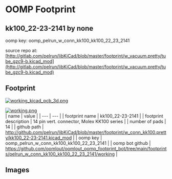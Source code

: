 # OOMP Footprint  
## kk100_22-23-2141  by none  
  
oomp key: oomp_pelrun_w_conn_kk100_kk100_22_23_2141  
  
source repo at: [http://gitlab.com/pelrun/libKiCad/blob/master/footprint/w_vacuum.pretty/tube_gzc9-b.kicad_mod](http://gitlab.com/pelrun/libKiCad/blob/master/footprint/w_vacuum.pretty/tube_gzc9-b.kicad_mod)  
## Footprint  
  
[![working_kicad_pcb_3d.png](working_kicad_pcb_3d_600.png)](working_kicad_pcb_3d.png)  
  
[![working.png](working_600.png)](working.png)  
| name | value | 
| --- | --- | 
| footprint name | kk100_22-23-2141 | 
| footprint description | 14 pin vert. connector, Molex KK100 series | 
| number of pads | 14 | 
| github path | http://github.com/pelrun/libKiCad/blob/master/footprint/w_conn_kk100.pretty/kk100_22-23-2141.kicad_mod | 
| oomp key | oomp_pelrun_w_conn_kk100_kk100_22_23_2141 | 
| oomp bot github | https://github.com/oomlout/oomlout_oomp_footprint_bot/tree/main/footprints/pelrun_w_conn_kk100_kk100_22_23_2141/working | 
## Images  
